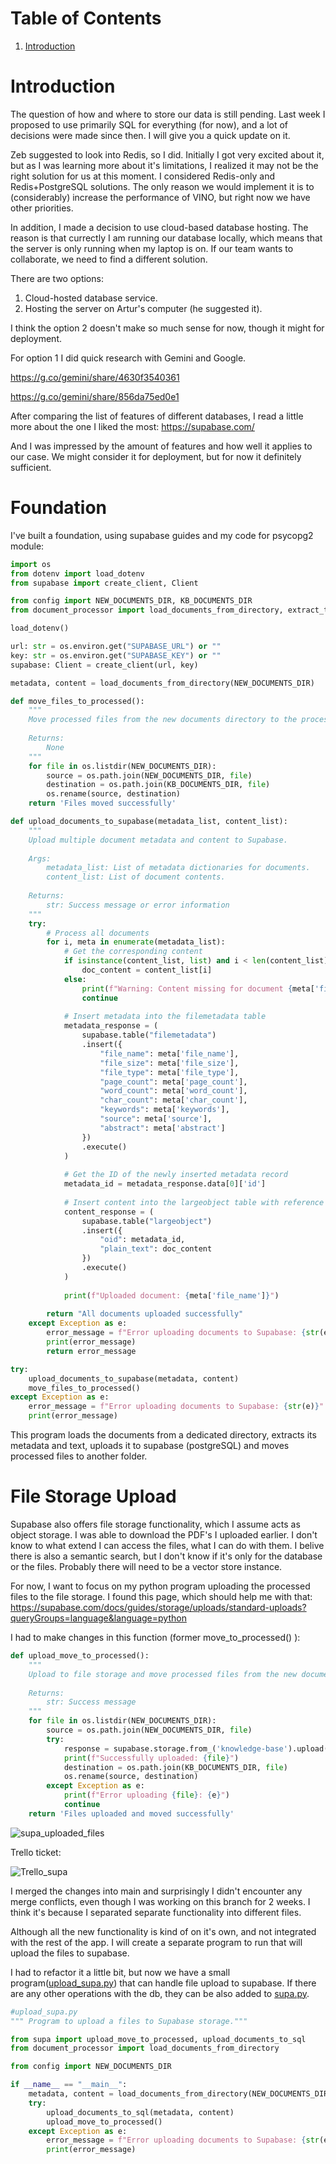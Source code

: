 # Table of Contents
1. [Introduction](#introduction)


# Introduction

The question of how and where to store our data is still pending. Last week I proposed to use primarily SQL for everything (for now), and a lot of decisions were made since then. I will give you a quick update on it.

Zeb suggested to look into Redis, so I did. Initially I got very excited about it, but as I was learning more about it's limitations, I realized it may not be the right solution for us at this moment. I considered Redis-only and Redis+PostgreSQL solutions. The only reason we would implement it is to (considerably) increase the performance of VINO, but right now we have other priorities.

In addition, I made a decision to use cloud-based database hosting. The reason is that currectly I am running our database locally, which means that the server is only running when my laptop is on. If our team wants to collaborate, we need to find a different solution.

There are two options:

1. Cloud-hosted database service.
2. Hosting the server on Artur's computer (he suggested it).

I think the option 2 doesn't make so much sense for now, though it might for deployment.

For option 1 I did quick research with Gemini and Google.

https://g.co/gemini/share/4630f3540361

https://g.co/gemini/share/856da75ed0e1

After comparing the list of features of different databases, I read a little more about the one I liked the most:
https://supabase.com/

And I was impressed by the amount of features and how well it applies to our case. We might consider it for deployment, but for now it definitely sufficient.

# Foundation

I've built a foundation, using supabase guides and my code for psycopg2 module:

```py
import os
from dotenv import load_dotenv
from supabase import create_client, Client

from config import NEW_DOCUMENTS_DIR, KB_DOCUMENTS_DIR
from document_processor import load_documents_from_directory, extract_text_from_pdf, process_document_content

load_dotenv()

url: str = os.environ.get("SUPABASE_URL") or ""
key: str = os.environ.get("SUPABASE_KEY") or ""
supabase: Client = create_client(url, key) 

metadata, content = load_documents_from_directory(NEW_DOCUMENTS_DIR)

def move_files_to_processed():
    """
    Move processed files from the new documents directory to the processed documents directory.
    
    Returns:
        None
    """
    for file in os.listdir(NEW_DOCUMENTS_DIR):
        source = os.path.join(NEW_DOCUMENTS_DIR, file)
        destination = os.path.join(KB_DOCUMENTS_DIR, file)
        os.rename(source, destination)
    return 'Files moved successfully'

def upload_documents_to_supabase(metadata_list, content_list):
    """
    Upload multiple document metadata and content to Supabase.
    
    Args:
        metadata_list: List of metadata dictionaries for documents.
        content_list: List of document contents.
        
    Returns:
        str: Success message or error information
    """
    try:
        # Process all documents
        for i, meta in enumerate(metadata_list):
            # Get the corresponding content
            if isinstance(content_list, list) and i < len(content_list):
                doc_content = content_list[i]
            else:
                print(f"Warning: Content missing for document {meta['file_name']}")
                continue
                
            # Insert metadata into the filemetadata table
            metadata_response = (
                supabase.table("filemetadata")
                .insert({
                    "file_name": meta['file_name'],
                    "file_size": meta['file_size'],
                    "file_type": meta['file_type'],
                    "page_count": meta['page_count'],
                    "word_count": meta['word_count'],
                    "char_count": meta['char_count'],
                    "keywords": meta['keywords'],
                    "source": meta['source'],
                    "abstract": meta['abstract']
                })
                .execute()
            )
            
            # Get the ID of the newly inserted metadata record
            metadata_id = metadata_response.data[0]['id']
            
            # Insert content into the largeobject table with reference to metadata
            content_response = (
                supabase.table("largeobject")
                .insert({
                    "oid": metadata_id,
                    "plain_text": doc_content
                })
                .execute()
            )
            
            print(f"Uploaded document: {meta['file_name']}")
        
        return "All documents uploaded successfully"
    except Exception as e:
        error_message = f"Error uploading documents to Supabase: {str(e)}"
        print(error_message)
        return error_message

try:
    upload_documents_to_supabase(metadata, content)
    move_files_to_processed()
except Exception as e:
    error_message = f"Error uploading documents to Supabase: {str(e)}"
    print(error_message)
```

This program loads the documents from a dedicated directory, extracts its metadata and text, uploads it to supabase (postgreSQL) and moves processed files to another folder.

# File Storage Upload

Supabase also offers file storage functionality, which I assume  acts as object storage. I was able to download the PDF's I uploaded earlier. I don't know to what extend I can access the files, what I can do with them. I belive there is also a semantic search, but I don't know if it's only for the database or the files. Probably there will need to be a vector store instance. 

For now, I want to focus on my python program uploading the processed files to the file storage. I found this page, which should help me with that:
https://supabase.com/docs/guides/storage/uploads/standard-uploads?queryGroups=language&language=python

I had to make changes in this function (former move_to_processed() ):

```py
def upload_move_to_processed():
    """
    Upload to file storage and move processed files from the new documents directory to the processed documents directory.
    
    Returns:
        str: Success message
    """
    for file in os.listdir(NEW_DOCUMENTS_DIR):
        source = os.path.join(NEW_DOCUMENTS_DIR, file)
        try:
            response = supabase.storage.from_('knowledge-base').upload(file, source)
            print(f"Successfully uploaded: {file}")
            destination = os.path.join(KB_DOCUMENTS_DIR, file)
            os.rename(source, destination)
        except Exception as e:
            print(f"Error uploading {file}: {e}")
            continue
    return 'Files uploaded and moved successfully'
```

![supa_uploaded_files](pics/supa_uploaded_files.png)

Trello ticket:

![Trello_supa](pics/Trello_supa.png)

I merged the changes into main and surprisingly I didn't encounter any merge conflicts, even though I was working on this branch for 2 weeks. I think it's because I separated separate functionality into different files.

Although all the new functionality is kind of on it's own, and not integrated with the rest of the app. I will create a separate program to run that will upload the files to supabase.

I had to refactor it a little bit, but now we have a small program([upload_supa.py](../../../upload_supa.py)) that can handle file upload to supabase. If there are any other operations with the db, they can be also added to [supa.py](../../../supa.py).

```py
#upload_supa.py
""" Program to upload a files to Supabase storage."""

from supa import upload_move_to_processed, upload_documents_to_sql
from document_processor import load_documents_from_directory

from config import NEW_DOCUMENTS_DIR

if __name__ == "__main__":
    metadata, content = load_documents_from_directory(NEW_DOCUMENTS_DIR)
    try:
        upload_documents_to_sql(metadata, content)
        upload_move_to_processed()
    except Exception as e:
        error_message = f"Error uploading documents to Supabase: {str(e)}"
        print(error_message)
```